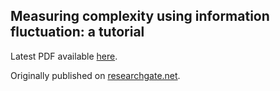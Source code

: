 ## Measuring complexity using information fluctuation: a tutorial

Latest PDF available [here](https://github.com/information-fluctuation-complexity/documents/blob/main/Measuring%20complexity%20using%20information%20fluctuation%20-%20a%20tutorial.2024.11.19.pdf).

Originally published on [researchgate.net](https://www.researchgate.net/publication/340284677_Measuring_complexity_using_information_fluctuation_a_tutorial).
